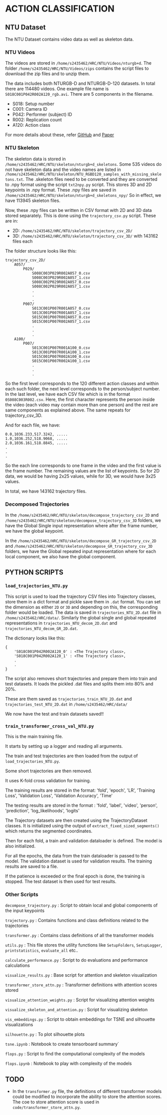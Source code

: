 # ACTION CLASSIFICATION

## NTU Dataset

The NTU Dataset contains video data as well as skeleton data.
### NTU Videos
The videos are stored in `/home/s2435462/HRC/NTU/Videos/nturgb+d`.
The folder `/home/s2435462/HRC/NTU/Videos/zips` contains the script files to download the zip files and to unzip them.

The data includes both NTURGB-D and NTURGB-D-120 datasets.
In total there are 114480 videos.
One example file name is `S018C001P042R002A120_rgb.avi`. There are 5 components in the filename.

* S018: Setup number
* C001: Camera ID
* P042: Performer (subject) ID
* R002: Replication count
* A120: Action class

For more details about these, refer [GitHub](https://github.com/shahroudy/NTURGB-D) and [Paper](https://www.cv-foundation.org/openaccess/content_cvpr_2016/papers/Shahroudy_NTU_RGBD_A_CVPR_2016_paper.pdf)

### NTU Skeleton
The skeleton data is stored in `/home/s2435462/HRC/NTU/skeleton/nturgb+d_skeletons`.
Some 535 videos do not have skeleton data and the video names are listed in `/home/s2435462/HRC/NTU/skeleton/NTU_RGBD120_samples_with_missing_skeletons.txt`.
The .skeleton files need to be converted and they are converted to .npy format using the script `txt2npy.py` script. This stores 3D and 2D keypoints in .npy format.
These .npy files are saved in `/home/s2435462/HRC/NTU/skeleton/nturgb+d_skeletons_npy/`
So in effect, we have 113945 skeleton files.

Now, these .npy files can be written in CSV format with 2D and 3D data stored separately. This is done using the `trajectory_csv.py` script. These are in:
* 2D: `/home/s2435462/HRC/NTU/skeleton/trajectory_csv_2D/`
* 3D: `/home/s2435462/HRC/NTU/skeleton/trajectory_csv_3D/`
with 143162 files each

The folder structure looks like this:

```
trajectory_csv_2D/
    A057/
        P029/
            S008C003P029R002A057_0.csv
            S008C003P029R002A057_1.csv
            S008C002P029R002A057_0.csv
            S008C002P029R002A057_1.csv
            .
            .
            .
        P007/
            S013C001P007R001A057_0.csv
            S013C001P007R001A057_1.csv
            S015C001P007R002A057_0.csv
            S015C001P007R002A057_1.csv
            .
            .
            .
    A100/
        P007/
            S013C001P007R001A100_0.csv
            S013C001P007R001A100_1.csv
            S015C001P007R002A100_0.csv
            S015C001P007R002A100_1.csv
            .
            .
            .

```
So the first level corresponds to the 120 different action classes and within each such folder, the next level corresponds to the person/subject number. In the last level, we have each CSV file which is in the format `0S008C003R002.csv`. Here, the first character represents the person inside the video (each video may contain more than one person) and the rest are same components as explained above. The same repeats for trajectory_csv_3D.

And for each file, we have:

```
0.0,1036.233,517.3242, .....
1.0,1036.252,518.9068, .....
2.0,1036.161,518.8845, .....
.
.
.
```
So the each line corresponds to one frame in the video and the first value is the frame number. The remaining values are the list of keypoints. So for 2D data, we would be having 2x25 values, while for 3D, we would have 3x25 values.

In total, we have 143162 trajectory files.

### Decomposed Trajectories

In the `/home/s2435462/HRC/NTU/skeleton/decompose_trajectory_csv_2D` and `/home/s2435462/HRC/NTU/skeleton/decompose_trajectory_csv_3D` folders, we have the Global Single input representation where after the frame number, we have the global keypoint.

In the `/home/s2435462/HRC/NTU/skeleton/decompose_GR_trajectory_csv_2D` and `/home/s2435462/HRC/NTU/skeleton/decompose_GR_trajectory_csv_3D` folders, we have the Global repeated input representation where for each local component, we also have the global component.

## PYTHON SCRIPTS

### `load_trajectories_NTU.py`


This script is used to load the trajectory CSV files into Trajectory classes, store them in a dict format and pickle save them in `.dat` format. You can set the dimension as either `2D` or `3D` and depending on this, the corresponding folder would be loaded. The data is saved in `trajectories_NTU_2D.dat` file in `/home/s2435462/HRC/data/`. Similarly the global single and global repeated representations in `trajectories_NTU_decom_2D.dat` and `trajectories_NTU_decom_GR_2D.dat`.

The dictionary looks like this:

```
{
    'S018C001P042R002A120_0' : <The Trajectory class>,
    'S018C001P042R002A120_1' : <The Trajectory class>,
    .
    .
}
```

The script also removes short trajectories and prepare them into train and test datasets. It loads the pickled .dat files and splits them into 80% and 20%.

These are them saved as `trajectories_train_NTU_2D.dat` and `trajectories_test_NTU_2D.dat` in `/home/s2435462/HRC/data/`


We now have the test and train datasets saved!!


### `train_transformer_cross_val_NTU.py`

This is the main training file.

It starts by setting up a logger and reading all arguments.

The train and test trajectories are then loaded from the output of `load_trajectories_NTU.py`.

Some short trajectories are then removed.

It uses K-fold cross validation for training.

The training results are stored in the format: 'fold', 'epoch', 'LR', 'Training Loss', 'Validation Loss', 'Validation Accuracy', 'Time'

The testing results are stored in the format : 'fold', 'label', 'video', 'person', 'prediction', 'log_likelihoods', 'logits'

The Trajectory datasets are then created using the TrajectoryDataset classes. It is initialized using the output of `extract_fixed_sized_segments()` which returns the segmented coordinates.

Then for each fold, a train and validation dataloader is defined. The model is also initialized. 

For all the epochs, the data from the train dataloader is passed to the model. The validation dataset is used for validation results. The training results are saved to a file.

If the patience is exceeded or the final epoch is done, the training is stopped. The test dataset is then used for test results.

### Other Scripts

`decompose_trajectory.py` : Script to obtain local and global components of the input keypoints

`trajectory.py` : Contains functions and class definitions related to the trajectories

`transformer.py` : Contains class definitions of all the transformer models

`utils.py` : This file stores the utility functions like `SetupFolders`, `SetupLogger`, `printstatistics`, `evaluate_all` etc..

`calculate_performance.py` : Script to do evaluations and performance calculations

`visualize_results.py` : Base script for attention and skeleton visualization

`transformer_store_attn.py` : Transformer definitions with attention scores stored

`visualize_attention_weights.py` : Script for visualizing attention weights

`visualize_skeleton_and_attention.py` : Script for visualizing skeleton

`vis_embeddings.py` : Script to obtain embeddings for TSNE and silhouette visualizations

`silhouette.py` : To plot silhouette plots

`tsne.ipynb` : Notebook to create tensorboard summary`

`flops.py` : Script to find the computational complexity of the models

`flops.ipynb` : Notebook to play with complexity of the models

## TODO

* In the `transformer.py` file, the definitions of different transformer models could be modified to incorporate the ability to store the attention scores. The  coe to store attention score is used in `code/transformer_store_attn.py`.  

<!-- # RESULTS
## Kayleigh

| **Dataset** |  **Model** | **c** | **f** | **BA** |
|:-----------:|:----------:|:-----:|:-----:|:------:|
|    HRC      | temporal_1 |  256  |   24  |  0.476 |
|    HRC      | temporal_2 |  128  |   12  | 0.4325 |
|    HRC      | temporal_3 |  256  |   12  | 0.4071 |
|    HRC      | temporal_4 |  128  |   12  | 0.3887 |
|    HRC      |     ST     |   32  |   60  | 0.4926 |
|    HRC      |    SBPT    |   16  |   60  | 0.4876 |

## AMJ

| **Dataset** |  **Model** | **c** | **f** | **BA**       |
|:-----------:|:----------:|:-----:|:-----:|:------------:|
|    NTU_2D   | temporal_1 |  256  |   24  |    0.4669    |
|    NTU_2D   | temporal_2 |  128  |   12  |    0.4830    |
|    NTU_2D   | temporal_3 |  256  |   12  |    0.2425    |
|    NTU_2D   | temporal_4 |  128  |   12  |    0.3264    |
|    NTU_2D   |     ST     |   32  |   60  |    0.3812    |
|    NTU_2D   |    SBPT    |   16  |   60  |    0.4370    |

## AMJ Decomposed GS
| **Dataset** |  **Model** | **c** | **f** | **BA**       |
|:-----------:|:----------:|:-----:|:-----:|:------------:|
|    HRC      | temporal_1 |  256  |   24  |    0.4527    |
|    NTU_2D   | temporal_1 |  256  |   24  |    0.4473    |

## AMJ Decomposed GR
| **Dataset** |  **Model** | **c** | **f** | **BA**       |
|:-----------:|:----------:|:-----:|:-----:|:------------:|
|    HRC      | temporal_1 |  256  |   24  |    0.3919    |
|    NTU_2D   | temporal_1 |  256  |   24  |    0.4130    |


## AMJ Tubelet Normal (All keypoints together x 2)
| **Dataset** |  **Model** | **c** | **f** | **BA**       |
|:-----------:|:----------:|:-----:|:-----:|:------------:|
|    HRC      | temporal_1 |  256  |   24  |    0.4871    |
|    NTU_2D   | temporal_1 |  256  |   24  |    0.3893    |


## AMJ Tubelet PART 1 (Mean)
| **Dataset** |  **Model** | **c** | **f** | **BA**       |
|:-----------:|:----------:|:-----:|:-----:|:------------:|
|    HRC      | ---------- |  256  |   24  |    0.4050    |
|    NTU_2D   | ---------- |  256  |   24  |    0.2323    |

## AMJ Tubelet PART 2  (Concat)
| **Dataset** |  **Model** | **c** | **f** | **BA**       |
|:-----------:|:----------:|:-----:|:-----:|:------------:|
|    HRC      | ---------- |  32   |   24  |    0.4576    |
|    NTU_2D   | ---------- |  32   |   24  |    XXXXX     |

## AMJ Tubelet PART 2  (Concat) (5,3,3)
| **Dataset** |  **Model** | **c** | **f** | **BA**       |
|:-----------:|:----------:|:-----:|:-----:|:------------:|
|    NTU_2D   | ---------- |  32   |   24  |    0.4242    |

## AMJ Tubelet PART 3  (Parts x 2, (individual, mean, concat))
| **Dataset** |  **Model** | **c** | **f** | **BA**       |
|:-----------:|:----------:|:-----:|:-----:|:------------:|
|    HRC      | ---------- |  256  |   24  |    XXXXXX    |
|    NTU_2D   | ---------- |  256  |   24  |    XXXXX     |

## AMJ Tubelet PART SPATIAL  (Parts x 2, (individual, mean, concat))
| **Dataset** |  **Model** | **c** | **f** | **BA**       |
|:-----------:|:----------:|:-----:|:-----:|:------------:|
|    HRC      | ---------- |  256  |   24  |    XXXXXX    |
|    NTU_2D   | ---------- |  256  |   24  |    XXXXX     |










## PROGRESS

### 25th November 2022
* Trained repeated Global decomposition
* Trained different types of Tubelet embedding
    * Diagrams 
* Report
* Luuk
* Jasper
* Green Light

### 18th November 2022
* ST and SBPT trained fully
* NTU_2D baseline done.
* SBPT performed best compared to all others, contrary to Kayleigh's result (ST)
* NTU_3D baseline yet to be done
* Locally and Globally decomposed datasets generated.
    * Training done with HRC and NTU_2D
    * Performance slightly less
* Tubelet Embedding
    * Roughly done
    * 25 keypoints rearranged as 5 x 5 x 2
    * 3D convolution with kernel (5, 2, 2)
    * Training now with patience 2
    * Performance around 0.39
* Doubts
    * Overfitting?
    * Proper way of extracting tubelets?
        * NTU keypoints are in a mixed order (ref. Paper)
        * HRC 17 keypoints rearrangement? (padding?) 
        * Possible with ST, SBPT?
    * External Examiner - position?
* TODO
    * Try weight decay
    * Find NTU_2D SOTA performance from other papers and make a table out of it
    * Find external examiner from any research group (preferably EEMCS, asst. professor) with exp. in video/skeletal analysis. Maybe make a list of people and discuss with ET
    * Global-Local decomposition -> Repeat global keypoint for each local keypoint, instead of just one global keypoint
    * For tubelet, group body part keypoints, pad with zeroes if necessary
    * Start writing final report, with continuous evaluation from ET. Latest by 9th December and then send to examiner by 19th so as to get green light by that week and then defend by January end
    * Also work on visualization

### 9th November 2022
* Got results for temporal_1, temporal_2, temporal_3 and temporal_4
* Currently running on ST and SBPT models (had to decrease batch size, 1 hour per epoch)
* Decomposed keypoints globally and locally (NTU_2D, NTU_3D and HRC)

#### Doubts
* Should ST and SBPT be trained fully? Or stop after one fold? Since it will take days
* Architecture for global and local keypoints?
* Local keypoints are normalized?
* 'Committee chair' and 'Committee member UT' in the proposal form?

### 28th October 2022
* RT Report Work    
* Ran NTU_2D on temporal_1/temporal_2/temporal_3
* Ran NTU_3D on temporal_1/
* Implemented Tensorboard for better visualization
* Implemented MLflow for better logging
* Revamped folder structures
* Used YAML configuration files instead of cmdline arguments
* Uses classes for the Trajectory dataset instead of plain lists
* Implemented git version control
* Added logging feature instead of just printing
* Cleaned the code

#### Doubts
* All models/ only ST (best performing Kayleigh)?
* Cross Validation necessary? Can I avoid?
* After getting ViTPose output, use that alone? or NTU default keypoints also? Or the best among them?
* FP registration delay


## TODO

* ~~Remove short trajectories? (ensure if it's atleast segment length)~~
* ~~Saving the best model? torch.save vs torch.state_dict~~
    * ~~Save inside current_loss << min_loss~~
* ~~train_loss vs val_loss~~
    * ~~loss vs loss.item()~~
    * ~~running_loss?~~
    * ~~Training accuracy~~
* ~~Balanced accuracy on folds?~~

* NTU120 2D and 3D on the existing models
* Tubelet
* Global, local decomposition
* ResNet


c 32 
c 16 7.5 minutes
c 8  5.9 minutes
c 4  5.0 minutes
c 2                 183510


c 2 b 100 killed
c 2 b 200 running

temporal_1 : /home/s2435462/HRC/results/NTU_2D/temporal_1_c32_b1000/logs/logs.log

temporal_2 : /home/s2435462/HRC/results/NTU_2D/temporal_2_c32_b1000/logs/logs.log

temporal_3 : /home/s2435462/HRC/results/NTU_2D/temporal_3_c32_b1000_2/logs/logs.log

temporal_4 : /home/s2435462/HRC/results/NTU_2D/temporal_4_c32_b1000/logs/logs.log

spatio-temporal : /home/s2435462/HRC/results/NTU_2D/spatial-temporal_3_c32_b1000_6/logs/logs.log

parts : /home/s2435462/HRC/results/NTU_2D/parts_3_c32_b100_8/logs/logs.log -->